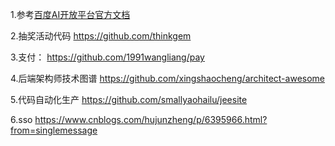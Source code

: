 
1.参考[百度AI开放平台官方文档](http://ai.baidu.com/docs)

2.抽奖活动代码
https://github.com/thinkgem

3.支付：
https://github.com/1991wangliang/pay

4.后端架构师技术图谱
https://github.com/xingshaocheng/architect-awesome

5.代码自动化生产
https://github.com/smallyaohailu/jeesite

6.sso
https://www.cnblogs.com/hujunzheng/p/6395966.html?from=singlemessage
